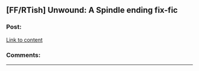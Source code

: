 ## [FF/RTish] Unwound: A Spindle ending fix-fic

### Post:

[Link to content](https://pastebin.com/Eaa56U50)

### Comments:

---

